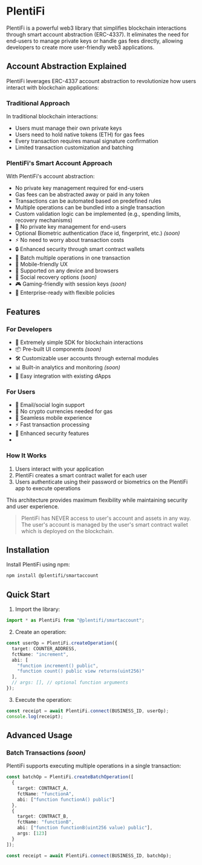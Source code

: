 # PlentiFi

PlentiFi is a powerful web3 library that simplifies blockchain interactions through smart account abstraction (ERC-4337). It eliminates the need for end-users to manage private keys or handle gas fees directly, allowing developers to create more user-friendly web3 applications.

## Account Abstraction Explained

PlentiFi leverages ERC-4337 account abstraction to revolutionize how users interact with blockchain applications:

### Traditional Approach
In traditional blockchain interactions:
- Users must manage their own private keys
- Users need to hold native tokens (ETH) for gas fees
- Every transaction requires manual signature confirmation
- Limited transaction customization and batching

### PlentiFi's Smart Account Approach
With PlentiFi's account abstraction:
- No private key management required for end-users
- Gas fees can be abstracted away or paid in any token
- Transactions can be automated based on predefined rules
- Multiple operations can be bundled into a single transaction
- Custom validation logic can be implemented (e.g., spending limits, recovery mechanisms)
- 🎯 No private key management for end-users
- Optional Biometric authentication (face id, fingerprint, etc.) _(soon)_
- ⚡ No need to worry about transaction costs
- 🔒 Enhanced security through smart contract wallets
- 🔄 Batch multiple operations in one transaction
- 📱 Mobile-friendly UX
- 🤝 Supported on any device and browsers
- 🔑 Social recovery options _(soon)_
- 🎮 Gaming-friendly with session keys _(soon)_
- 💼 Enterprise-ready with flexible policies

## Features

### For Developers
- 🚀 Extremely simple SDK for blockchain interactions
- 📦 Pre-built UI components _(soon)_
- 🛠️ Customizable user accounts through external modules
- 📊 Built-in analytics and monitoring _(soon)_
- 🔌 Easy integration with existing dApps

### For Users
- 👤 Email/social login support
- 💸 No crypto currencies needed for gas
- 📲 Seamless mobile experience
- ⚡ Fast transaction processing
- 🔐 Enhanced security features
- 
### How It Works
1. Users interact with your application
2. PlentiFi creates a smart contract wallet for each user
3. Users authenticate using their password or biometrics on the PlentiFi app to execute operations

This architecture provides maximum flexibility while maintaining security and user experience.

> PlentiFi has NEVER access to user's account and assets in any way. The user's account is managed by the user's smart contract wallet which is deployed on the blockchain.

## Installation

Install PlentiFi using npm:

```bash
npm install @plentifi/smartaccount
```

## Quick Start

1. Import the library:
```typescript
import * as PlentiFi from "@plentifi/smartaccount";
```

2. Create an operation:
```typescript
const userOp = PlentiFi.createOperation({
  target: COUNTER_ADDRESS,
  fctName: "increment",
  abi: [
    "function increment() public",
    "function count() public view returns(uint256)"
  ],
  // args: [], // optional function arguments
});
```

3. Execute the operation:
```typescript
const receipt = await PlentiFi.connect(BUSINESS_ID, userOp);
console.log(receipt);
```

## Advanced Usage

### Batch Transactions _(soon)_

PlentiFi supports executing multiple operations in a single transaction:

```typescript
const batchOp = PlentiFi.createBatchOperation([
  {
    target: CONTRACT_A,
    fctName: "functionA",
    abi: ["function functionA() public"]
  },
  {
    target: CONTRACT_B,
    fctName: "functionB",
    abi: ["function functionB(uint256 value) public"],
    args: [123]
  }
]);

const receipt = await PlentiFi.connect(BUSINESS_ID, batchOp);
```